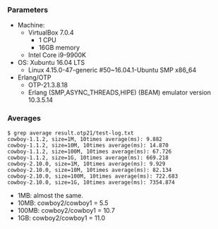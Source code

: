### Parameters
- Machine:
  - VirtualBox 7.0.4
    - 1 CPU
    - 16GB memory
  - Intel Core i9-9900K
- OS: Xubuntu 16.04 LTS
  - Linux 4.15.0-47-generic #50~16.04.1-Ubuntu SMP x86_64
- Erlang/OTP
  - OTP-21.3.8.18
  - Erlang (SMP,ASYNC_THREADS,HIPE) (BEAM) emulator version 10.3.5.14

### Averages

```
$ grep average result.otp21/test-log.txt
cowboy-1.1.2, size=1M, 10times average(ms): 9.882
cowboy-1.1.2, size=10M, 10times average(ms): 14.870
cowboy-1.1.2, size=100M, 10times average(ms): 67.726
cowboy-1.1.2, size=1G, 10times average(ms): 669.218
cowboy-2.10.0, size=1M, 10times average(ms): 9.929
cowboy-2.10.0, size=10M, 10times average(ms): 82.134
cowboy-2.10.0, size=100M, 10times average(ms): 722.683
cowboy-2.10.0, size=1G, 10times average(ms): 7354.874
```

- 1MB: almost the same.
- 10MB: cowboy2/cowboy1 = 5.5
- 100MB: cowboy2/cowboy1 = 10.7
- 1GB: cowboy2/cowboy1 = 11.0
